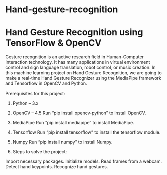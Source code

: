 # Hand-gesture-recognition

# Hand Gesture Recognition using TensorFlow & OpenCV

Gesture recognition is an active research field in Human-Computer Interaction technology. It has many applications in virtual environment control and sign language translation, robot control, or music creation. In this machine learning project on Hand Gesture Recognition, we are going to make a real-time Hand Gesture Recognizer using the MediaPipe framework and Tensorflow in OpenCV and Python.

Prerequisites for this project:
1. Python – 3.x 
2. OpenCV – 4.5
Run “pip install opencv-python” to install OpenCV.

3. MediaPipe 
Run “pip install mediapipe” to install MediaPipe.

4. Tensorflow 
Run “pip install tensorflow” to install the tensorflow module.

5. Numpy 
Run “pip install numpy” to install Numpy.

6. Steps to solve the project:

Import necessary packages.
Initialize models.
Read frames from a webcam.
Detect hand keypoints.
Recognize hand gestures.
